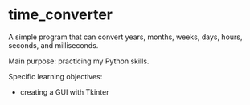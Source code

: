 # time_converter
A simple program that can convert years, months, weeks, days, hours, seconds, and milliseconds.

Main purpose: practicing my Python skills.

Specific learning objectives:
- creating a GUI with Tkinter
